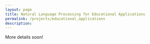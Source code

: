 ```yaml
---
layout: page
title: Natural Language Processing for Educational Applications
permalink: /projects/educational_applications
description:
---
```


More details soon!
